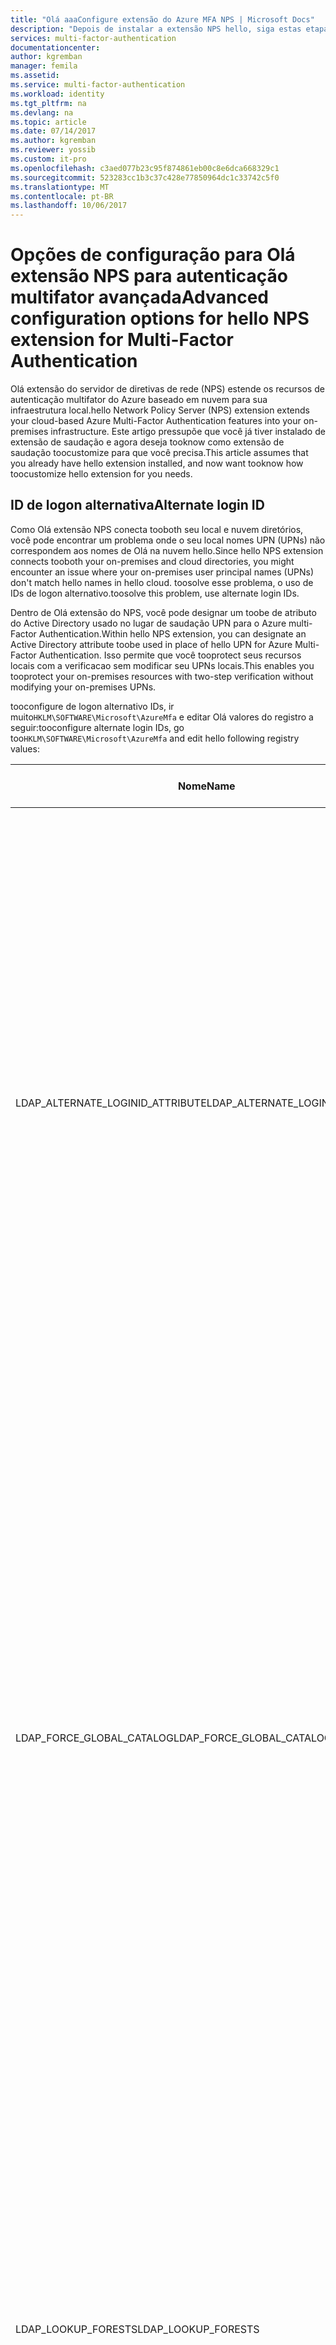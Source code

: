 ```yaml
---
title: "Olá aaaConfigure extensão do Azure MFA NPS | Microsoft Docs"
description: "Depois de instalar a extensão NPS hello, siga estas etapas para configuração avançada como lista branca IP e a substituição de UPN."
services: multi-factor-authentication
documentationcenter: 
author: kgremban
manager: femila
ms.assetid: 
ms.service: multi-factor-authentication
ms.workload: identity
ms.tgt_pltfrm: na
ms.devlang: na
ms.topic: article
ms.date: 07/14/2017
ms.author: kgremban
ms.reviewer: yossib
ms.custom: it-pro
ms.openlocfilehash: c3aed077b23c95f874861eb00c8e6dca668329c1
ms.sourcegitcommit: 523283cc1b3c37c428e77850964dc1c33742c5f0
ms.translationtype: MT
ms.contentlocale: pt-BR
ms.lasthandoff: 10/06/2017
---
```

# <a name="advanced-configuration-options-for-hello-nps-extension-for-multi-factor-authentication"></a><span data-ttu-id="42b1e-103">Opções de configuração para Olá extensão NPS para autenticação multifator avançada</span><span class="sxs-lookup"><span data-stu-id="42b1e-103">Advanced configuration options for hello NPS extension for Multi-Factor Authentication</span></span>

<span data-ttu-id="42b1e-104">Olá extensão do servidor de diretivas de rede (NPS) estende os recursos de autenticação multifator do Azure baseado em nuvem para sua infraestrutura local.</span><span class="sxs-lookup"><span data-stu-id="42b1e-104">hello Network Policy Server (NPS) extension extends your cloud-based Azure Multi-Factor Authentication features into your on-premises infrastructure.</span></span> <span data-ttu-id="42b1e-105">Este artigo pressupõe que você já tiver instalado de extensão de saudação e agora deseja tooknow como extensão de saudação toocustomize para que você precisa.</span><span class="sxs-lookup"><span data-stu-id="42b1e-105">This article assumes that you already have hello extension installed, and now want tooknow how toocustomize hello extension for you needs.</span></span> 

## <a name="alternate-login-id"></a><span data-ttu-id="42b1e-106">ID de logon alternativa</span><span class="sxs-lookup"><span data-stu-id="42b1e-106">Alternate login ID</span></span>

<span data-ttu-id="42b1e-107">Como Olá extensão NPS conecta tooboth seu local e nuvem diretórios, você pode encontrar um problema onde o seu local nomes UPN (UPNs) não correspondem aos nomes de Olá na nuvem hello.</span><span class="sxs-lookup"><span data-stu-id="42b1e-107">Since hello NPS extension connects tooboth your on-premises and cloud directories, you might encounter an issue where your on-premises user principal names (UPNs) don't match hello names in hello cloud.</span></span> <span data-ttu-id="42b1e-108">toosolve esse problema, o uso de IDs de logon alternativo.</span><span class="sxs-lookup"><span data-stu-id="42b1e-108">toosolve this problem, use alternate login IDs.</span></span> 

<span data-ttu-id="42b1e-109">Dentro de Olá extensão do NPS, você pode designar um toobe de atributo do Active Directory usado no lugar de saudação UPN para o Azure multi-Factor Authentication.</span><span class="sxs-lookup"><span data-stu-id="42b1e-109">Within hello NPS extension, you can designate an Active Directory attribute toobe used in place of hello UPN for Azure Multi-Factor Authentication.</span></span> <span data-ttu-id="42b1e-110">Isso permite que você tooprotect seus recursos locais com a verificacao sem modificar seu UPNs locais.</span><span class="sxs-lookup"><span data-stu-id="42b1e-110">This enables you tooprotect your on-premises resources with two-step verification without modifying your on-premises UPNs.</span></span> 

<span data-ttu-id="42b1e-111">tooconfigure de logon alternativo IDs, ir muito`HKLM\SOFTWARE\Microsoft\AzureMfa` e editar Olá valores do registro a seguir:</span><span class="sxs-lookup"><span data-stu-id="42b1e-111">tooconfigure alternate login IDs, go too`HKLM\SOFTWARE\Microsoft\AzureMfa` and edit hello following registry values:</span></span>

| <span data-ttu-id="42b1e-112">Nome</span><span class="sxs-lookup"><span data-stu-id="42b1e-112">Name</span></span> | <span data-ttu-id="42b1e-113">Tipo</span><span class="sxs-lookup"><span data-stu-id="42b1e-113">Type</span></span> | <span data-ttu-id="42b1e-114">Valor padrão</span><span class="sxs-lookup"><span data-stu-id="42b1e-114">Default value</span></span> | <span data-ttu-id="42b1e-115">Descrição</span><span class="sxs-lookup"><span data-stu-id="42b1e-115">Description</span></span> |
| ---- | ---- | ------------- | ----------- |
| <span data-ttu-id="42b1e-116">LDAP_ALTERNATE_LOGINID_ATTRIBUTE</span><span class="sxs-lookup"><span data-stu-id="42b1e-116">LDAP_ALTERNATE_LOGINID_ATTRIBUTE</span></span> | <span data-ttu-id="42b1e-117">string</span><span class="sxs-lookup"><span data-stu-id="42b1e-117">string</span></span> | <span data-ttu-id="42b1e-118">Vazio</span><span class="sxs-lookup"><span data-stu-id="42b1e-118">Empty</span></span> | <span data-ttu-id="42b1e-119">Designe um nome de saudação do atributo do Active Directory que você deseja toouse em vez da saudação UPN.</span><span class="sxs-lookup"><span data-stu-id="42b1e-119">Designate hello name of Active Directory attribute that you want toouse instead of hello UPN.</span></span> <span data-ttu-id="42b1e-120">Este atributo é usado como atributo de AlternateLoginId hello.</span><span class="sxs-lookup"><span data-stu-id="42b1e-120">This attribute is used as hello AlternateLoginId attribute.</span></span> <span data-ttu-id="42b1e-121">Se esse valor do registro é definida tooa [atributo válido do Active Directory](https://msdn.microsoft.com/library/ms675090.aspx) (por exemplo, email ou displayName), em seguida, Olá valor do atributo é usado no lugar de UPN do usuário Olá para autenticação.</span><span class="sxs-lookup"><span data-stu-id="42b1e-121">If this registry value is set tooa [valid Active Directory attribute](https://msdn.microsoft.com/library/ms675090.aspx) (for example, mail or displayName), then hello attribute's value is used in place of hello user's UPN for authentication.</span></span> <span data-ttu-id="42b1e-122">Se esse valor do registro está vazio ou não configurado, então AlternateLoginId está desabilitado e UPN saudação do usuário é usado para autenticação.</span><span class="sxs-lookup"><span data-stu-id="42b1e-122">If this registry value is empty or not configured, then AlternateLoginId is disabled and hello user's UPN is used for authentication.</span></span> |
| <span data-ttu-id="42b1e-123">LDAP_FORCE_GLOBAL_CATALOG</span><span class="sxs-lookup"><span data-stu-id="42b1e-123">LDAP_FORCE_GLOBAL_CATALOG</span></span> | <span data-ttu-id="42b1e-124">Booliano</span><span class="sxs-lookup"><span data-stu-id="42b1e-124">boolean</span></span> | <span data-ttu-id="42b1e-125">Falso</span><span class="sxs-lookup"><span data-stu-id="42b1e-125">False</span></span> | <span data-ttu-id="42b1e-126">Use este sinalizador tooforce saudação do Catálogo Global para pesquisas LDAP ao procurar AlternateLoginId.</span><span class="sxs-lookup"><span data-stu-id="42b1e-126">Use this flag tooforce hello use of Global Catalog for LDAP searches when looking up AlternateLoginId.</span></span> <span data-ttu-id="42b1e-127">Configurar um controlador de domínio como um Catálogo Global, adicione Olá AlternateLoginId atributo toohello Catálogo Global e, em seguida, habilite esse sinalizador.</span><span class="sxs-lookup"><span data-stu-id="42b1e-127">Configure a domain controller as a Global Catalog, add hello AlternateLoginId attribute toohello Global Catalog, and then enable this flag.</span></span> <br><br> <span data-ttu-id="42b1e-128">Se LDAP_LOOKUP_FORESTS estiver configurado (não estiver vazia), **esse sinalizador é imposto como true**, independentemente do valor de saudação da configuração de registro de saudação.</span><span class="sxs-lookup"><span data-stu-id="42b1e-128">If LDAP_LOOKUP_FORESTS is configured (not empty), **this flag is enforced as true**, regardless of hello value of hello registry setting.</span></span> <span data-ttu-id="42b1e-129">Nesse caso, Olá extensão NPS requer Olá toobe de Catálogo Global configurado com o atributo de AlternateLoginId Olá para cada floresta.</span><span class="sxs-lookup"><span data-stu-id="42b1e-129">In this case, hello NPS extension requires hello Global Catalog toobe configured with hello AlternateLoginId attribute for each forest.</span></span> |
| <span data-ttu-id="42b1e-130">LDAP_LOOKUP_FORESTS</span><span class="sxs-lookup"><span data-stu-id="42b1e-130">LDAP_LOOKUP_FORESTS</span></span> | <span data-ttu-id="42b1e-131">string</span><span class="sxs-lookup"><span data-stu-id="42b1e-131">string</span></span> | <span data-ttu-id="42b1e-132">Vazio</span><span class="sxs-lookup"><span data-stu-id="42b1e-132">Empty</span></span> | <span data-ttu-id="42b1e-133">Forneça uma lista de ponto e vírgula separada de florestas toosearch.</span><span class="sxs-lookup"><span data-stu-id="42b1e-133">Provide a semi-colon separated list of forests toosearch.</span></span> <span data-ttu-id="42b1e-134">Por exemplo, *contoso.com;foobar.com*. Se esse valor do registro estiver configurado, Olá extensão NPS iterativamente pesquisa todas as florestas de saudação na ordem de saudação em que foram listados e retorna o primeiro valor de AlternateLoginId bem-sucedida hello.</span><span class="sxs-lookup"><span data-stu-id="42b1e-134">For example, *contoso.com;foobar.com*. If this registry value is configured, hello NPS extension iteratively searches all hello forests in hello order in which they were listed, and returns hello first successful AlternateLoginId value.</span></span> <span data-ttu-id="42b1e-135">Se esse valor do registro não estiver configurado, pesquisa de AlternateLoginId Olá é domínio atual toohello restrita.</span><span class="sxs-lookup"><span data-stu-id="42b1e-135">If this registry value is not configured, hello AlternateLoginId lookup is confined toohello current domain.</span></span>|

<span data-ttu-id="42b1e-136">Olá recomendado etapas para usar o tootroubleshoot problemas com IDs de logon alternativo [alternativa erros de ID de logon](multi-factor-authentication-nps-errors.md#alternate-login-id-errors).</span><span class="sxs-lookup"><span data-stu-id="42b1e-136">tootroubleshoot problems with alternate login IDs, use hello recommended steps for [Alternate login ID errors](multi-factor-authentication-nps-errors.md#alternate-login-id-errors).</span></span>

## <a name="ip-exceptions"></a><span data-ttu-id="42b1e-137">Exceções de IP</span><span class="sxs-lookup"><span data-stu-id="42b1e-137">IP exceptions</span></span>

<span data-ttu-id="42b1e-138">Se você precisar de disponibilidade do servidor toomonitor, como se a balanceadores de carga verifique se os servidores que estão executando antes do envio de cargas de trabalho, você não quer essas toobe verificações bloqueada por solicitações de verificação.</span><span class="sxs-lookup"><span data-stu-id="42b1e-138">If you need toomonitor server availability, like if load balancers verify which servers are running before sending workloads, you don't want these checks toobe blocked by verification requests.</span></span> <span data-ttu-id="42b1e-139">Em vez disso, crie uma lista de endereços IP que você saiba que são usados por contas de serviço e desabilite os requisitos de Autenticação Multifator para essa lista.</span><span class="sxs-lookup"><span data-stu-id="42b1e-139">Instead, create a list of IP addresses that you know are used by service accounts, and disable Multi-Factor Authentication requirements for that list.</span></span> 

<span data-ttu-id="42b1e-140">tooconfigure uma lista de permissões de IP, vá muito`HKLM\SOFTWARE\Microsoft\AzureMfa` e configurar Olá valor do registro a seguir:</span><span class="sxs-lookup"><span data-stu-id="42b1e-140">tooconfigure an IP whitelist, go too`HKLM\SOFTWARE\Microsoft\AzureMfa` and configure hello following registry value:</span></span> 

| <span data-ttu-id="42b1e-141">Nome</span><span class="sxs-lookup"><span data-stu-id="42b1e-141">Name</span></span> | <span data-ttu-id="42b1e-142">Tipo</span><span class="sxs-lookup"><span data-stu-id="42b1e-142">Type</span></span> | <span data-ttu-id="42b1e-143">Valor padrão</span><span class="sxs-lookup"><span data-stu-id="42b1e-143">Default value</span></span> | <span data-ttu-id="42b1e-144">Descrição</span><span class="sxs-lookup"><span data-stu-id="42b1e-144">Description</span></span> |
| ---- | ---- | ------------- | ----------- |
| <span data-ttu-id="42b1e-145">IP_WHITELIST</span><span class="sxs-lookup"><span data-stu-id="42b1e-145">IP_WHITELIST</span></span> | <span data-ttu-id="42b1e-146">string</span><span class="sxs-lookup"><span data-stu-id="42b1e-146">string</span></span> | <span data-ttu-id="42b1e-147">Vazio</span><span class="sxs-lookup"><span data-stu-id="42b1e-147">Empty</span></span> | <span data-ttu-id="42b1e-148">Forneça uma lista separada por ponto e vírgula de endereços IP.</span><span class="sxs-lookup"><span data-stu-id="42b1e-148">Provide a semi-colon separated list of IP addresses.</span></span> <span data-ttu-id="42b1e-149">Inclua Olá endereços IP de máquinas de solicitações de serviço de origem, como Olá servidor NAS/VPN.</span><span class="sxs-lookup"><span data-stu-id="42b1e-149">Include hello IP addresses of machines where service requests originate, like hello NAS/VPN server.</span></span> <span data-ttu-id="42b1e-150">Os intervalos IP que são sub-redes não têm suporte.</span><span class="sxs-lookup"><span data-stu-id="42b1e-150">IP ranges are subnets are not supported.</span></span> <br><br> <span data-ttu-id="42b1e-151">Por exemplo, *10.0.0.1;10.0.0.2;10.0.0.3*.</span><span class="sxs-lookup"><span data-stu-id="42b1e-151">For example, *10.0.0.1;10.0.0.2;10.0.0.3*.</span></span>

<span data-ttu-id="42b1e-152">Quando uma solicitação chega de um endereço IP que existe na lista branca de hello, verificação em duas etapas é ignorada.</span><span class="sxs-lookup"><span data-stu-id="42b1e-152">When a request comes in from an IP address that exists in hello whitelist, two-step verification is skipped.</span></span> <span data-ttu-id="42b1e-153">Olá, lista branca de IPS é toohello em comparação com o endereço IP que é fornecido no hello *ratNASIPAddress* atributo de solicitação do RADIUS hello.</span><span class="sxs-lookup"><span data-stu-id="42b1e-153">hello IP whitelist is compared toohello IP address that is provided in hello *ratNASIPAddress* attribute of hello RADIUS request.</span></span> <span data-ttu-id="42b1e-154">Se uma solicitação RADIUS chega sem atributo de ratNASIPAddress hello, Olá aviso a seguir será registrado: "Lista branca de P_WHITE_LIST_WARNING::IP está sendo ignorada como o IP de origem está ausente na solicitação do RADIUS no atributo NasIpAddress."</span><span class="sxs-lookup"><span data-stu-id="42b1e-154">If a RADIUS request comes in without hello ratNASIPAddress attribute, hello following warning is logged: "P_WHITE_LIST_WARNING::IP Whitelist is being ignored as source IP is missing in RADIUS request in NasIpAddress attribute."</span></span>

## <a name="next-steps"></a><span data-ttu-id="42b1e-155">Próximas etapas</span><span class="sxs-lookup"><span data-stu-id="42b1e-155">Next steps</span></span>

[<span data-ttu-id="42b1e-156">Resolver mensagens de erro de saudação extensão NPS para o Azure multi-Factor Authentication</span><span class="sxs-lookup"><span data-stu-id="42b1e-156">Resolve error messages from hello NPS extension for Azure Multi-Factor Authentication</span></span>](multi-factor-authentication-nps-errors.md)
